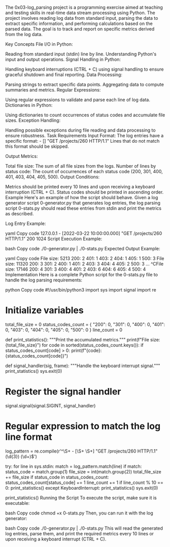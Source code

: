 The 0x03-log_parsing project is a programming exercise aimed at teaching and testing skills in real-time data stream processing using Python. The project involves reading log data from standard input, parsing the data to extract specific information, and performing calculations based on the parsed data. The goal is to track and report on specific metrics derived from the log data.

Key Concepts
File I/O in Python:

Reading from standard input (stdin) line by line.
Understanding Python's input and output operations.
Signal Handling in Python:

Handling keyboard interruptions (CTRL + C) using signal handling to ensure graceful shutdown and final reporting.
Data Processing:

Parsing strings to extract specific data points.
Aggregating data to compute summaries and metrics.
Regular Expressions:

Using regular expressions to validate and parse each line of log data.
Dictionaries in Python:

Using dictionaries to count occurrences of status codes and accumulate file sizes.
Exception Handling:

Handling possible exceptions during file reading and data processing to ensure robustness.
Task Requirements
Input Format:
The log entries have a specific format: <IP Address> - [<date>] "GET /projects/260 HTTP/1.1" <status code> <file size>
Lines that do not match this format should be skipped.

Output Metrics:

Total file size: The sum of all file sizes from the logs.
Number of lines by status code: The count of occurrences of each status code (200, 301, 400, 401, 403, 404, 405, 500).
Output Conditions:

Metrics should be printed every 10 lines and upon receiving a keyboard interruption (CTRL + C).
Status codes should be printed in ascending order.
Example
Here's an example of how the script should behave. Given a log generator script 0-generator.py that generates log entries, the log parsing script 0-stats.py should read these entries from stdin and print the metrics as described.

Log Entry Example:

yaml
Copy code
127.0.0.1 - [2022-03-22 10:00:00.000] "GET /projects/260 HTTP/1.1" 200 1024
Script Execution Example:

bash
Copy code
./0-generator.py | ./0-stats.py
Expected Output Example:

yaml
Copy code
File size: 5213
200: 2
401: 1
403: 2
404: 1
405: 1
500: 3
File size: 11320
200: 3
301: 2
400: 1
401: 2
403: 3
404: 4
405: 2
500: 3
...
^CFile size: 17146
200: 4
301: 3
400: 4
401: 2
403: 6
404: 6
405: 4
500: 4
Implementation
Here is a complete Python script for the 0-stats.py file to handle the log parsing requirements:

python
Copy code
#!/usr/bin/python3
import sys
import signal
import re

# Initialize variables
total_file_size = 0
status_codes_count = {
    "200": 0,
    "301": 0,
    "400": 0,
    "401": 0,
    "403": 0,
    "404": 0,
    "405": 0,
    "500": 0
}
line_count = 0

def print_statistics():
    """Print the accumulated metrics."""
    print(f"File size: {total_file_size}")
    for code in sorted(status_codes_count.keys()):
        if status_codes_count[code] > 0:
            print(f"{code}: {status_codes_count[code]}")

def signal_handler(sig, frame):
    """Handle the keyboard interrupt signal."""
    print_statistics()
    sys.exit(0)

# Register the signal handler
signal.signal(signal.SIGINT, signal_handler)

# Regular expression to match the log line format
log_pattern = re.compile(r'^\S+ - \[\S+ \S+\] "GET /projects/260 HTTP/1.1" (\d{3}) (\d+)$')

try:
    for line in sys.stdin:
        match = log_pattern.match(line)
        if match:
            status_code = match.group(1)
            file_size = int(match.group(2))
            total_file_size += file_size
            if status_code in status_codes_count:
                status_codes_count[status_code] += 1
        line_count += 1
        if line_count % 10 == 0:
            print_statistics()
except KeyboardInterrupt:
    print_statistics()
    sys.exit(0)

print_statistics()
Running the Script
To execute the script, make sure it is executable:

bash
Copy code
chmod +x 0-stats.py
Then, you can run it with the log generator:

bash
Copy code
./0-generator.py | ./0-stats.py
This will read the generated log entries, parse them, and print the required metrics every 10 lines or upon receiving a keyboard interrupt (CTRL + C).
